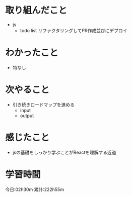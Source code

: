 # 取り組んだこと
  - js
    - todo list リファクタリングしてPR作成並びにデプロイ


# わかったこと
  - 特なし

# 次やること
  - 引き続きロードマップを進める
    - input
    - output

# 感じたこと
  - jsの基礎をしっかり学ぶことがReactを理解する近道

# 学習時間
今日:02h30m
累計:222h55m
